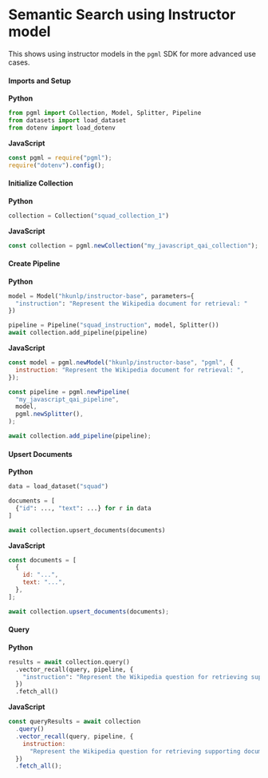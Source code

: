 # Semantic Search using Instructor model

This shows using instructor models in the `pgml` SDK for more advanced use cases.

#### Imports and Setup

**Python**

```python
from pgml import Collection, Model, Splitter, Pipeline   
from datasets import load_dataset
from dotenv import load_dotenv
```

**JavaScript**

```js
const pgml = require("pgml");
require("dotenv").config(); 
```

#### Initialize Collection

**Python**

```python
collection = Collection("squad_collection_1")
```

**JavaScript**

```js
const collection = pgml.newCollection("my_javascript_qai_collection"); 
```

#### Create Pipeline

**Python**

```python
model = Model("hkunlp/instructor-base", parameters={
  "instruction": "Represent the Wikipedia document for retrieval: "  
})

pipeline = Pipeline("squad_instruction", model, Splitter())
await collection.add_pipeline(pipeline)
```

**JavaScript**

```js
const model = pgml.newModel("hkunlp/instructor-base", "pgml", {
  instruction: "Represent the Wikipedia document for retrieval: ", 
});

const pipeline = pgml.newPipeline(
  "my_javascript_qai_pipeline",
  model,
  pgml.newSplitter(),
);

await collection.add_pipeline(pipeline);
```

#### Upsert Documents

**Python**

```python
data = load_dataset("squad")

documents = [
  {"id": ..., "text": ...} for r in data
]

await collection.upsert_documents(documents) 
```

**JavaScript**

```js
const documents = [
  {
    id: "...",
    text: "...",
  },
];

await collection.upsert_documents(documents);
```

#### Query

**Python**

```python
results = await collection.query()
  .vector_recall(query, pipeline, {
    "instruction": "Represent the Wikipedia question for retrieving supporting documents: "
  })
  .fetch_all()
```

**JavaScript**

```js
const queryResults = await collection
  .query()
  .vector_recall(query, pipeline, { 
    instruction:  
      "Represent the Wikipedia question for retrieving supporting documents: ",
  })
  .fetch_all();
```

